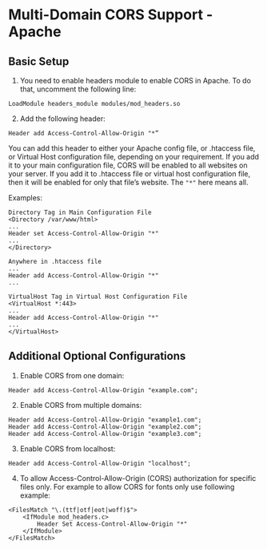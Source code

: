 # Multi-Domain CORS Support - Apache

## Basic Setup

1. You need to enable headers module to enable CORS in Apache. To do that, uncomment the following line:

```LoadModule headers_module modules/mod_headers.so```

2. Add the following header:

```Header add Access-Control-Allow-Origin "*”```

You can add this header to either your Apache config file, or .htaccess file, or Virtual Host configuration file, depending on your requirement. If you add it to your main configuration file, CORS will be enabled to all websites on your server. If you add it to .htaccess file or  virtual host configuration file, then it will be enabled for only that file’s website. The ```"*"``` here means all.

Examples:

```
Directory Tag in Main Configuration File
<Directory /var/www/html>
...
Header set Access-Control-Allow-Origin "*"
...
</Directory>
```

```
Anywhere in .htaccess file
...
Header add Access-Control-Allow-Origin "*"
...
```

```
VirtualHost Tag in Virtual Host Configuration File
<VirtualHost *:443>
...
Header add Access-Control-Allow-Origin "*"
...
</VirtualHost>
```

## Additional Optional Configurations

1. Enable CORS from one domain:

```
Header add Access-Control-Allow-Origin "example.com";
```

2. Enable CORS from multiple domains:

```
Header add Access-Control-Allow-Origin "example1.com";
Header add Access-Control-Allow-Origin "example2.com";
Header add Access-Control-Allow-Origin "example3.com";
```

3. Enable CORS from localhost:

```
Header add Access-Control-Allow-Origin "localhost";
```

4. To allow Access-Control-Allow-Origin (CORS) authorization for specific files only. For example to allow CORS for fonts only use following example:

```
<FilesMatch "\.(ttf|otf|eot|woff)$">
    <IfModule mod_headers.c>
        Header Set Access-Control-Allow-Origin "*"
    </IfModule>
</FilesMatch>
```